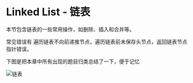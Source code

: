# Linked List - 链表

本节包含链表的一些常用操作，如删除、插入和合并等。

常见错误有 遍历链表不向前递推节点，遍历链表前未保存头节点，返回链表节点指针错误。


下图是把本章中所有出现的题目归类总结了一下，便于记忆 

![链表](https://raw.githubusercontent.com/billryan/algorithm-exercise/master/images/linked_list_summary.png)

